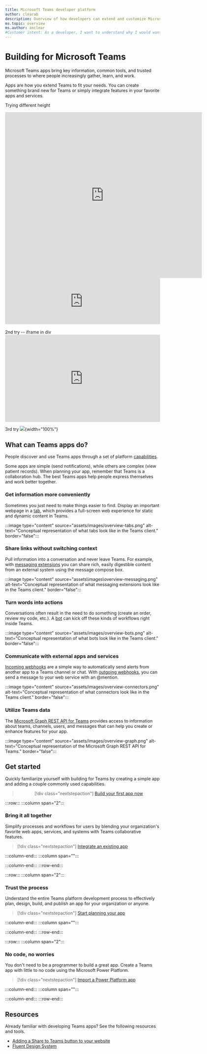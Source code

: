 ```yaml
---
title: Microsoft Teams developer platform
author: clearab
description: Overview of how developers can extend and customize Microsoft Teams features using the Teams platform.
ms.topic: overview
ms.author: anclear
#Customer intent: As a developer, I want to understand why I would want to build a Teams app so that I can solve business problems.
---
```

# Building for Microsoft Teams

Microsoft Teams apps bring key information, common tools, and trusted processes to where people increasingly gather, learn, and work.

Apps are how you extend Teams to fit your needs. You can create something brand new for Teams or simply integrate features in your favorite apps and services.

Trying different height 
<iframe src="https://www.microsoft.com/en-us/videoplayer/embed/RE4AUyE" width="640" height="540" allowFullScreen="true" frameBorder="0"></iframe>
<br>
<iframe src="https://www.microsoft.com/en-us/videoplayer/embed/RE4AUyE" width="100%" height="auto" allowFullScreen="true" frameBorder="0"></iframe>
<br>


<br>
2nd try -- iframe in div
  <div style="position:relative;padding-top:56.25%;width="100%"">
    <iframe src="https://www.microsoft.com/en-us/videoplayer/embed/RE4AUyE" frameborder="0" allowfullscreen
      style="position:absolute;top:0;left:0;width:100%;height:100%;"></iframe>
  </div>


3rd try 
![](https://www.microsoft.com/en-us/videoplayer/embed/RE4AUyE){width="100%"}
## What can Teams apps do?

People discover and use Teams apps through a set of platform [capabilities](concepts/capabilities-overview.md).

Some apps are simple (send notifications), while others are complex (view patient records). When planning your app, remember that Teams is a collaboration hub. The best Teams apps help people express themselves and work better together.

### Get information more conveniently

Sometimes you just need to make things easier to find. Display an important webpage in a [tab](tabs/what-are-tabs.md), which provides a full-screen web experience for static and dynamic content in Teams.

:::image type="content" source="assets/images/overview-tabs.png" alt-text="Conceptual representation of what tabs look like in the Teams client." border="false":::

### Share links without switching context

Pull information into a conversation and never leave Teams. For example, with [messaging extensions](messaging-extensions/what-are-messaging-extensions.md) you can share rich, easily digestible content from an external system using the message compose box.

:::image type="content" source="assets\images\overview-messaging.png" alt-text="Conceptual representation of what messaging extensions look like in the Teams client." border="false":::

### Turn words into actions

Conversations often result in the need to do something (create an order, review my code, etc.). A [bot](bots/what-are-bots.md) can kick off these kinds of workflows right inside Teams.

:::image type="content" source="assets/images/overview-bots.png" alt-text="Conceptual representation of what bots look like in the Teams client." border="false":::

### Communicate with external apps and services

[Incoming webhooks](webhooks-and-connectors/what-are-webhooks-and-connectors.md#incoming-webhooks) are a simple way to automatically send alerts from another app to a Teams channel or chat. With [outgoing webhooks](webhooks-and-connectors/what-are-webhooks-and-connectors.md#outgoing-webhooks), you can send a message to your web service with an @mention.

:::image type="content" source="assets/images/overview-connectors.png" alt-text="Conceptual representation of what connectors look like in the Teams client." border="false":::

### Utilize Teams data

The [Microsoft Graph REST API for Teams](graph-api/rsc/resource-specific-consent.md) provides access to information about teams, channels, users, and messages that can help you create or enhance features for your app.

:::image type="content" source="assets/images/overview-graph.png" alt-text="Conceptual representation of the Microsoft Graph REST API for Teams." border="false":::

## Get started

Quickly familiarize yourself with building for Teams by creating a simple app and adding a couple commonly used capabilities.

<div align="center">

> [!div class="nextstepaction"]
> [Build your first app now](build-your-first-app/building-real-world-app.md)

</div>

:::row:::
   :::column span="2":::

### Bring it all together

   Simplify processes and workflows for users by blending your organization's favorite web apps, services, and systems with Teams collaborative features.

   > [!div class="nextstepaction"]
   > [Integrate an existing app](samples/integrating-web-apps.md)

   :::column-end:::
   :::column span="":::

   :::column-end:::
:::row-end:::

:::row:::
   :::column span="2":::

### Trust the process

   Understand the entire Teams platform development process to effectively plan, design, build, and publish an app for your organization or anyone.

   > [!div class="nextstepaction"]
   > [Start planning your app](concepts/extensibility-points.md)

   :::column-end:::
   :::column span="":::

   :::column-end:::
:::row-end:::

:::row:::
   :::column span="2":::

### No code, no worries

   You don't need to be a programmer to build a great app. Create a Teams app with little to no code using the Microsoft Power Platform.

   > [!div class="nextstepaction"]
   > [Import a Power Platform app](samples/importing-custom-microsoft-apps.md)

   :::column-end:::
   :::column span="":::

   :::column-end:::
:::row-end:::

## Resources

Already familiar with developing Teams apps? See the following resources and tools.

* [Adding a Share to Teams button to your website](concepts/build-and-test/share-to-teams.md)
* [Fluent Design System](https://fluentsite.z22.web.core.windows.net/)
